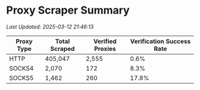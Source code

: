 # Proxy Scraper Summary

_Last Updated: 2025-03-12 21:46:13_

| Proxy Type | Total Scraped | Verified Proxies | Verification Success Rate |
|------------|--------------|------------------|--------------------------|
| HTTP | 405,047 | 2,555 | 0.6% |
| SOCKS4 | 2,070 | 172 | 8.3% |
| SOCKS5 | 1,462 | 260 | 17.8% |
